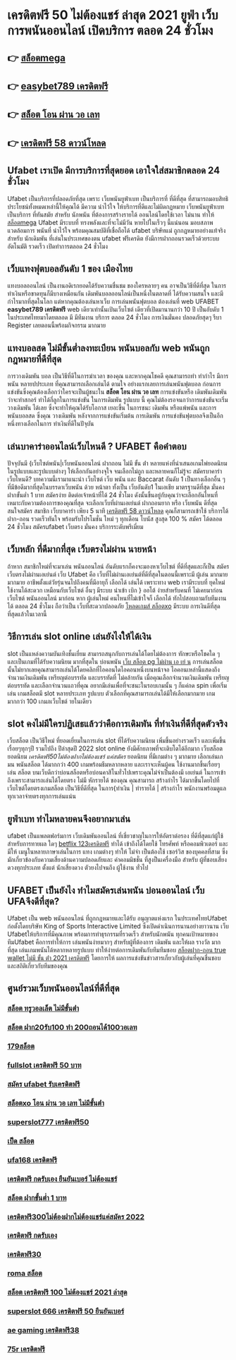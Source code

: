 # เครดิตฟรี 50 ไม่ต้องแชร์ ล่าสุด 2021  ยูฟ่า เว็บการพนันออนไลน์ เปิดบริการ ตลอด 24 ชั่วโมง 

## 👉 [สล็อตmega](https://www.ufaeat.com/ufabet-master-login/)
## 👉 [easybet789 เครดิตฟรี](https://www.ufaeat.com/credit-free-50/)
## 👉 [สล็อต โอน ผ่าน วอ เลท](https://www.ufaeat.com/ทางเข้ายูฟ่าเบท-ufabet/)
## 👉 [เครดิตฟรี 58 ดาวน์โหลด](https://www.ufaeat.com/register/)

## Ufabet  เราเปิด มีการบริการที่สุดยอด  เอาใจใส่สมาชิกตลอด 24 ชั่วโมง

Ufabet  เป็นบริการที่ปลอดภัยที่สุด  เพราะ เว็บพนันยูฟ่าเบท เป็นบริการที่ ที่ดีที่สุด ที่สามารถมอบสิทธิประโยชน์ทั้งหมดเหล่านี้ให้คุณได้ มีความ น่าไว้ใจ  ให้บริการที่ดีและไม่ผิดกฏหมาย  เว็บพนันยูฟ่าเบทเป็นบริการ ที่ทันสมัย สำหรับ นักพนัน ที่ต้องการสร้างรายได้ ออนไลน์โดยใช้เวลา ไม่นาน ทำให้ [สล็อตmega](https://www.ufaeat.com/credit-free-50/) Ufabet มีระบบที่ ทรงพลังและที่จะไม่มีวัน หายไปในเร็วๆ นี้แน่นอน มอบสภาพแวดล้อมการ พนันที่ น่าไว้ใจ พร้อมคุณสมบัติที่เชื่อถือได้ ufabet บริษัทแม่ ถูกกฎหมายอย่างแท้จริง สำหรับ นักเดิมพัน ที่เล่นในประเทศของตน  ufabet ฟรีเครดิต ยังมีการฝากถอนรวดเร็วด้วยระบบอัตโนมัติ รวดเร็ว เปิดทำการตลอด 24 ชั่วโมง


##  เว็บแทงฟุตบอลอันดับ 1 ของ เมืองไทย  

 แทงบอลออนไลน์  เป็นงานอดิเรกยอดได้รับความชื่นชม ของใครหลายๆ คน อาจเป็นวิธีที่ดีที่สุด ในการทำเงินหรือขาดทุนก็มีบางเหมือนกัน  เดิมพันบอลออนไลน์เป็นหนึ่งในตลาดที่ ได้รับความสนใจ และมีกำไรมากที่สุดในโลก แต่หากคุณต้องเล่นหาเว็บ การเล่นพนันฟุตบอล ต้องเล่นที่ web UFABET **easybet789 เครดิตฟรี**   web เดียวเท่านั้นเป้นเว็บไซต์ เดียวที่เปิดมานานกว่า 10 ปี เป็นอับดับ 1 ในประเทศไทยมาโดยตลอด มี มีทีมงาน บริการ ตลอด 24 ชั่วโมง  การเงินมั่นคง ปลอดภัยสุดๆ รีบา Register เลยตอนนี้พร้อมกิจกรรม  มากมาย 


##  แทงบอลสด ไม่มีขั้นต่ำลงทะเบียน  พนันบอลกับ web พนันถูกกฎหมายที่ดีที่สุด

 การวางเดิมพัน  บอล เป็นวิธีที่ดีในการฆ่าเวลา ของคุณ และหากคุณโชคดี คุณสามารถทำ ทำกำไร มีการพนัน หลายปประเภท ที่คุณสามารถเลือกเล่นได้ ตามใจ  อย่างแรกเลยการเล่นพนันฟุตบอล ก่อนการแข่งขันซึ่งคุณต้องเลือกว่าใครจะเป็นผู้ชนะใน **สล็อต โอน ผ่าน วอ เลท** การแข่งขันหรือ เดิมพันเดิมพันว่าจะทำสกอร์ ทำได้กี่ลูกในการแข่งขัน ในการเดิมพัน รูปแบบ นี้ คุณไม่ต้องรอจนกว่าการแข่งขันจะเริ่ม  วางเดิมพัน ได้เลย ซึ่งจะทำให้คุณได้รับโอกาส เยอะขึ้น ในการชนะ เดิมพัน หรือแพ้พนัน  และการ พนันบอลสด  ซึ่งคุณ วางเดิมพัน หลังจากการแข่งขันเริ่มต้น การเดิมพัน  การแข่งขันฟุตบอลจึงเป็นอีกหนึ่งทางเลือกในการ ทำเงินที่ดีในปัจุบัน

## เล่นบาคาร่าออนไลน์เว็บไหนดี ? UFABET คือคำตอบ

ปัจจุบันมี {เว็บไซต์พนัน|เว็บพนันออนไลน์ ฝากถอน ไม่มี ขั้น ต่ํา   หลายแห่งที่นำเสนอเกมไพ่ยอดนิยมในรูปแบบและรูปแบบต่างๆ ให้เลือกกันอย่างจุใจ จนเลือกไม่ถูก และหลายคนก็ไม่รู้จะ สมัครบาคาร่า  เว็บไหนดี? บทความนี้เรามาแนะนำ เว็บไซต์  เว็บ พนัน และ Baccarat อันดับ 1 เป็นทางเลือกอื่น ๆ ที่มีข้อดีมากที่สุดในบรรดาเว็บพนัน ด้วย หน้าตา ทั้งเป็น  เว็บอันดับ1   ในเอเชีย มาตรฐานดีที่สุด มั่นคง ฝากขั้นต่ำ 1 บาท   สมัครง่าย ติดต่อเจ้าหน้าที่ได้ 24 ชั่วโมง  ดังนั้นขึ้นอยู่กับคุณว่าจะเลือกอันไหนที่เหมาะกับความต้องการของคุณที่สุด จะเลือกเว็บที่ผ่านเอเย่นต์ ฝากถอนยาก หรือ เว็บพนัน ดีที่สุด สนใจสมัคร สมาชิก เว็บบาคาร่า  เพียง 5 นาที [เครดิตฟรี 58 ดาวน์โหลด](https://www.ufaeat.com/regis-ufabet-master-free/) คุณก็สามารถเข้าใช้ บริการได้ ฝาก-ถอน รวดเร็วทันใจ พร้อมรับโปรโมชั่น ใหม่ ๆ ทุกเดือน โบนัส สูงสุด 100 % สมัคร ได้ตลอด 24 ชั่วโมง   สมัครufabet เว็บตรง มั่นคง  บริการระดับพรีเมี่ยม 

##  เว็บหลัก  ที่ดีมากที่สุด  เว็บตรงไม่ผ่าน นายหน้า 

ถ้าหาก สมาชิกใหม่ที่จะมาเล่น พนันออนไลน์  อันดับแรกก็คงจะมองหาเว็บไซต์ ที่ดีที่สุดและก็เป็น สมัครเว็บตรงไม่ผ่านเอเย่นต์   เว็บ Ufabet คือ เว็บที่ไม่ผ่านเอเย่นต์ที่ดีที่สุดในตอนนี้เพราะมี ผู้เล่น มากมาย  มากมาย อาชีพตั้งแต่วัยรุ่นจนไปถึงคนที่มีอายุก็ เลือกได้ เล่นได้ เพราะทาง web เรามีระบบที่ ยุคใหม่ ใช้งานได้สะดวก เหมือนกับเว็บไซต์ อื่นๆ มีระบบ นำเข้า   เบิก } ออโต้ ง่ายสำหรับคนที่ ไม่เคยมาก่อน เว็บไซต์ พนันออนไลน์ มาก่อน หาก ผู้เล่นใหม่ คนไหนที่ไม่เข้าใจก็ เลือกได้ ทักไปสอบถามกับทีมงานได้ ตลอด 24 ชั่วโมง  ถือว่าเป็น เว็บที่สะดวกปลอดภัย [โหลดเกมส์ สล็อตxo](https://www.ufaeat.com/credit-free-50/) มีระบบ การเงินดีที่สุด ที่สุดแล้วในเวลานี้ 


## วิธีการเล่น slot online  เล่นยังไงให้ได้เงิน

 slot เป็นแหล่งความบันเทิงชั้นเยี่ยม สามารถสนุกกับการเล่นได้โดยไม่ต้องการ ทักษะหรือโชคใด ๆ และเป็นเกมที่ได้รับความนิยม มากที่สุดใน บ่อนพนัน [เว็บ สล็อต pg ไม่ผ่าน เอ เย่ น](https://www.ufaeat.com/register/) การเล่นสล็อต นั้นไม่ยากเลยคุณสามารถเล่นได้โดยคลิกที่ไอคอนใดไอคอนหนึ่งบนหน้าจอ ไอคอนเหล่านี้แสดงถึงจำนวนเงินเดิมพัน  เหรียญต่อบรรทัด และบรรทัดที่ ไม่คล้ายกัน เมื่อคุณเลือกจำนวนเงินเดิมพัน   เหรียญต่อบรรทัด และเลือกจำนวนแถวที่คุณ อยากมีเล่นเพื่อที่จะชนะในรอบเกมนั้น ๆ ก็แค่กด   spin เพื่อเริ่มเล่น เกมสล็อตมี slot หลายประเภท รูปแบบ ตัวเลือกที่คุณสามารถเล่นได้มีให้เลือกมากมาย เกมมากกว่า 100 เกมภเว็บไชต์ ายในเดียว


##  slot  คงไม่มีใครปฏิเสธแล้วว่าคือการเดิมพัน ที่ทำเงินที่ดีที่สุดตัวจริง

เว็บสล็อต เป็นวิธีใหม่  ที่ยอดเยี่ยมในการเล่น slot ที่ได้รับความนิยม  เพิ่มขึ้นอย่างรวดเร็ว และเพิ่มขึ้นเรื่อยๆทุกๆปี รวมไปถึง ปีล่าสุดปี 2022 slot online ยังมีศักยภาพที่จะเติบโตได้อีกมาก เว็บสล็อตยอดนิยม *เครดิตฟรี50ไม่ต้องฝากไม่ต้องแชร์ แค่สมัคร* ยอดนิยม ที่มีเกมต่าง ๆ มากมาย เลือกเล่นเกมน พนันสล็อต ได้มากกว่า 400 เกมพร้อมธีมหลากหลาย และเราจะเห็นผู้คน ใช้งานมากขึ้นเรื่อยๆ เล่น สล็อต บนเว็บดีกว่าบ่อนสล็อตหรือบ่อนคาสิโนทั่วไปเพราะคุณไม่จำเป็นต้องมี เอเย่นต์ ในการเข้าถึงเพราะสามารถเล่นได้โดยตรง ไม่มี หักรายได้ ของคุณ คุณสามารถ สร้างกำไร ได้มากขึ้นโดยไปที่เว็บไซต์โดยตรงเกมสล็อต เป็นวิธีที่ดีที่สุด ในการ{ทำเงิน | ทำรายได้ | สร้างกำไร พนักงานพร้อมดูแลทุกเวลาจ่ายตรงทุกการเล่นแน่น

## ยูฟ่าเบท ทำไมหลายคนจึงอยากมาเล่น

ufabet  เป็นแพลตฟอร์มการ เว็บเดิมพันออนไลน์ ที่เชี่ยวชาญในการให้อัตราต่อรอง ที่ดีที่สุดแก่ผู้ใช้ สำหรับการทายผล ใดๆ  [betflix 123เครดิตฟรี](https://www.ufaeat.com/ทางเข้ายูฟ่าเบท-ufabet/) ทำได้ เข้าถึงได้โดยใช้ โทรศัพท์ หรือคอมพิวเตอร์ และมีให้  เมนูในหลายภาษาเล่นในการ  แทง เกมต่างๆ ทำให้ ไม่จำ เป็นต้องใช้ เซอร์วิส ของบุคคลที่สาม ซึ่งมักเกี่ยวข้องกับความเสี่ยงด้านความปลอดภัยและ ค่าคอมมิชชั่น ที่สูงป็นเครื่องมือ สำหรับ  ผู้ที่ชอบเสี่ยงดวงทุกประเภท ตั้งแต่ นักเสี่ยงดวง ตัวยงไปจนถึง ผู้ใช้งาน ทั่วไป

## UFABET เป็นยังไง ทำไมสมัครเล่นพนัน บ่อนออนไลน์ เว็บ UFAจึงดีที่สุด?

Ufabet  เป็น web  พนันออนไลน์ ที่ถูกกฎหมายและได้รับ อนุญาตแห่งแรก  ในประเทศไทยUfabet  ก่อตั้งโดยบริษัท King of Sports Interactive Limited ซึ่งเปิดดำเนินการนานอย่างยาวนาน  เว็บ Ufabetให้บริการที่มีคุณภาพ พร้อมการทำธุรกรรมที่รวดเร็ว สำหรับนักพนัน ทุกคนเป้าหมายของทีมUfabet คือการทำให้การ เล่นพนันง่ายมากๆ สำหรับผู้ที่ต้องการ เดิมพัน และให้ผล รางวัล มากที่สุด เล่นเกมพนันได้หลากหลายรูปแบบ ทำให้ง่ายต่อการเดิมพันกับทีมทีมชอบ [สล็อตฝาก-ถอน true wallet ไม่มี ขั้น ต่ํา 2021 เครดิตฟรี](https://www.ufaeat.com/regis-ufabet-master-free/) โดยการให้ ผลการแข่งขันข่าวสารเกี่ยวกับผู้เล่นที่คุณชื่นชอบ และสถิติเกี่ยวกับทีมของคุณ


## ศูนย์รวมเว็บพนันออนไลน์ที่ดีที่สุด

### [สล็อต ทรูวอลเล็ต ไม่มีขั้นต่ํา](https://atom.io/themes/ทางเข้า%20ufabet%20เว็บบริษัท%20sagame888%20เครดิตฟรี%20008%20สล็อต%20สมัครฟรี%20ฟรีเครดิต%20100%)
### [สล็อต ฝาก20รับ100 ทํา 200ถอนได้100วอเลท](https://atom.io/themes/ทางเข้า%20ufabet%20เว็บบริษัท%20สล็อต%20179%20008%20สล็อต%20สมัครฟรี%20ฟรีเครดิต%20100%)
### [179สล็อต](https://atom.io/themes/ทางเข้า%20ufabet%20เว็บบริษัท%20เกม%20สล็อต%20888%20ออนไลน์%20ได้%20เงิน%20จริง%20008%20สล็อต%20สมัครฟรี%20ฟรีเครดิต%20100%)
### [fullslot เครดิตฟรี 50 บาท](https://atom.io/themes/ทางเข้า%20ufabet%20เว็บบริษัท%20pg%20betflik%20เครดิตฟรี%20008%20สล็อต%20สมัครฟรี%20ฟรีเครดิต%20100%)
### [สมัคร ufabet รับเครดิตฟรี](https://atom.io/themes/ทางเข้า%20ufabet%20เว็บบริษัท%20win555%20เครดิตฟรี%20008%20สล็อต%20สมัครฟรี%20ฟรีเครดิต%20100%)
### [สล็อตxo โอน ผ่าน วอ เลท ไม่มีขั้นต่ํา](https://atom.io/themes/ทางเข้า%20ufabet%20เว็บบริษัท%20เว็บ%20สล็อต%20168%20008%20สล็อต%20สมัครฟรี%20ฟรีเครดิต%20100%)
### [superslot777 เครดิตฟรี50](https://atom.io/themes/ทางเข้า%20ufabet%20เว็บบริษัท%20เครดิตฟรี58%20กดรับเอง%20008%20สล็อต%20สมัครฟรี%20ฟรีเครดิต%20100%)
### [เป็ด สล็อต](https://atom.io/themes/ทางเข้า%20ufabet%20เว็บบริษัท%20เครดิตฟรี%20กดรับเอง%202021%20ลงทะเบียน%20008%20สล็อต%20สมัครฟรี%20ฟรีเครดิต%20100%)
### [ufa168 เครดิตฟรี](https://atom.io/themes/ทางเข้า%20ufabet%20เว็บบริษัท%20เว็บ%20สล็อต%20รวม%20ค่าย%20008%20สล็อต%20สมัครฟรี%20ฟรีเครดิต%20100%)
### [เครดิตฟรี กดรับเอง ยืนยันเบอร์ ไม่ต้องแชร์](https://atom.io/themes/ทางเข้า%20ufabet%20เว็บบริษัท%20sagame1688%20เครดิตฟรี%20008%20สล็อต%20สมัครฟรี%20ฟรีเครดิต%20100%)
### [สล็อต ฝากขั้นต่ำ 1 บาท](https://atom.io/themes/ทางเข้า%20ufabet%20เว็บบริษัท%20เครดิตฟรี%20กดรับเอง%20ยืนยันเบอร์%20superslot%20008%20สล็อต%20สมัครฟรี%20ฟรีเครดิต%20100%)
### [เครดิตฟรี300ไม่ต้องฝากไม่ต้องแชร์แค่สมัคร 2022](https://atom.io/themes/ทางเข้า%20ufabet%20เว็บบริษัท%20wallet%20slot%20เครดิตฟรี%20008%20สล็อต%20สมัครฟรี%20ฟรีเครดิต%20100%)
### [เครดิตฟรี กดรับเอง](https://atom.io/themes/ทางเข้า%20ufabet%20เว็บบริษัท%20heng888เครดิตฟรี%20008%20สล็อต%20สมัครฟรี%20ฟรีเครดิต%20100%)
### [เครดิตฟรี30](https://atom.io/themes/ทางเข้า%20ufabet%20เว็บบริษัท%20w550เครดิตฟรี%20008%20สล็อต%20สมัครฟรี%20ฟรีเครดิต%20100%)
### [roma สล็อต](https://atom.io/themes/ทางเข้า%20ufabet%20เว็บบริษัท%20สล็อต555%20008%20สล็อต%20สมัครฟรี%20ฟรีเครดิต%20100%)
### [สล็อต เครดิตฟรี 100 ไม่ต้องแชร์ 2021 ล่าสุด](https://atom.io/themes/ทางเข้า%20ufabet%20เว็บบริษัท%20เครดิตฟรี%20กด%20รับ%20เอง%20188%20008%20สล็อต%20สมัครฟรี%20ฟรีเครดิต%20100%)
### [superslot 666 เครดิตฟรี 50 ยืนยันเบอร์](https://atom.io/themes/ทางเข้า%20ufabet%20เว็บบริษัท%20สล็อต%20ค่าย%20jili%20เครดิตฟรี%20008%20สล็อต%20สมัครฟรี%20ฟรีเครดิต%20100%)
### [ae gaming เครดิตฟรี38](https://atom.io/themes/ทางเข้า%20ufabet%20เว็บบริษัท%20ทางเข้าsuperslot%20เครดิตฟรี50%20008%20สล็อต%20สมัครฟรี%20ฟรีเครดิต%20100%)
### [75r เครดิตฟรี](https://atom.io/themes/ทางเข้า%20ufabet%20เว็บบริษัท%20สล็อต%20pg%20เกมส์ไหนดี%20008%20สล็อต%20สมัครฟรี%20ฟรีเครดิต%20100%)